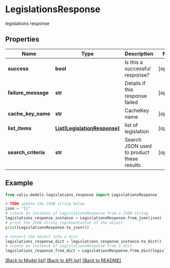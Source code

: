 # LegislationsResponse

legislations response

## Properties

Name | Type | Description | Notes
------------ | ------------- | ------------- | -------------
**success** | **bool** | Is this a successful response? | [optional] 
**failure_message** | **str** | Details if this response failed | [optional] 
**cache_key_name** | **str** | CacheKey name | [optional] 
**list_items** | [**List[LegislationResponse]**](LegislationResponse.md) | list of legislation | [optional] 
**search_criteria** | **str** | Search JSON used to product these results | [optional] 

## Example

```python
from valis.models.legislations_response import LegislationsResponse

# TODO update the JSON string below
json = "{}"
# create an instance of LegislationsResponse from a JSON string
legislations_response_instance = LegislationsResponse.from_json(json)
# print the JSON string representation of the object
print(LegislationsResponse.to_json())

# convert the object into a dict
legislations_response_dict = legislations_response_instance.to_dict()
# create an instance of LegislationsResponse from a dict
legislations_response_from_dict = LegislationsResponse.from_dict(legislations_response_dict)
```
[[Back to Model list]](../README.md#documentation-for-models) [[Back to API list]](../README.md#documentation-for-api-endpoints) [[Back to README]](../README.md)



